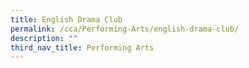 ```yaml
---
title: English Drama Club
permalink: /cca/Performing-Arts/english-drama-club/
description: ""
third_nav_title: Performing Arts
---
```

